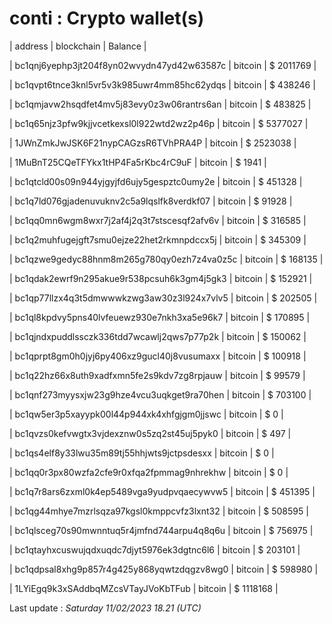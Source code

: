 # conti : Crypto wallet(s)



| address | blockchain | Balance |

| bc1qnj6yephp3jt204f8yn02wvydn47yd42w63587c | bitcoin | $ 2011769 | 

| bc1qvpt6tnce3knl5vr5v3k985uwr4mm85hc62ydqs | bitcoin | $ 438246 | 

| bc1qmjavw2hsqdfet4mv5j83evy0z3w06rantrs6an | bitcoin | $ 483825 | 

| bc1q65njz3pfw9kjjvcetkexsl0l922wtd2wz2p46p | bitcoin | $ 5377027 | 

| 1JWnZmkJwJSK6F21nypCAGzsR6TVhPRA4P | bitcoin | $ 2523038 | 

| 1MuBnT25CQeTFYkx1tHP4Fa5rKbc4rC9uF | bitcoin | $ 1941 | 

| bc1qtcld00s09n944yjgyjfd6ujy5gespztc0umy2e | bitcoin | $ 451328 | 

| bc1q7ld076gjadenuvuknv2c5a9lqslfk8verdkf07 | bitcoin | $ 91928 | 

| bc1qq0mn6wgm8wxr7j2af4j2q3t7stscesqf2afv6v | bitcoin | $ 316585 | 

| bc1q2muhfugejgft7smu0ejze22het2rkmnpdccx5j | bitcoin | $ 345309 | 

| bc1qzwe9gedyc88hnm8m265g780qy0ezh7z4va0z5c | bitcoin | $ 168135 | 

| bc1qdak2ewrf9n295akue9r538pcsuh6k3gm4j5gk3 | bitcoin | $ 152921 | 

| bc1qp77llzx4q3t5dmwwwkzwg3aw30z3l924x7vlv5 | bitcoin | $ 202505 | 

| bc1ql8kpdvy5pns40lvfeuewz930e7nkh3xa5e96k7 | bitcoin | $ 170895 | 

| bc1qjndxpuddlssczk336tdd7wcawlj2qws7p77p2k | bitcoin | $ 150062 | 

| bc1qprpt8gm0h0jyj6py406xz9gucl40j8vusumaxx | bitcoin | $ 100918 | 

| bc1q22hz66x8uth9xadfxmn5fe2s9kdv7zg8rpjauw | bitcoin | $ 99579 | 

| bc1qnf273myysxjw23g9hze4vcu3uqkget9ra70hen | bitcoin | $ 703100 | 

| bc1qw5er3p5xayypk00l44p944xk4xhfgjgm0jjswc | bitcoin | $ 0 | 

| bc1qvzs0kefvwgtx3vjdexznw0s5zq2st45uj5pyk0 | bitcoin | $ 497 | 

| bc1qs4elf8y33lwu35m89tj55hhjwts9jctpsdesxx | bitcoin | $ 0 | 

| bc1qq0r3px80wzfa2cfe9r0xfqa2fpmmag9nhrekhw | bitcoin | $ 0 | 

| bc1q7r8ars6zxml0k4ep5489vga9yudpvqaecywvw5 | bitcoin | $ 451395 | 

| bc1qg44mhye7mzrlsqza97kgsl0kmppcvfz3lxnt32 | bitcoin | $ 508595 | 

| bc1qlsceg70s90mwnntuq5r4jmfnd744arpu4q8q6u | bitcoin | $ 756975 | 

| bc1qtayhxcuswujqdxuqdc7djyt5976ek3dgtnc6l6 | bitcoin | $ 203101 | 

| bc1qdpsal8xhg9p857r4g425y868yqwtzdqgzv8wg0 | bitcoin | $ 598980 | 

| 1LYiEgq9k3xSAddbqMZcsVTayJVoKbTFub | bitcoin | $ 1118168 | 



Last update : _Saturday 11/02/2023 18.21 (UTC)_ 



